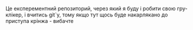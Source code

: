 Це експерементний репозиторий, через який я буду і робити свою гру-клікер, і вчитись git`у, тому якщо тут щось буде накарлякано до приступа крінжа - вибачте

